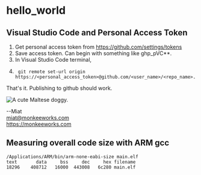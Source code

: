 # hello_world

## Visual Studio Code and Personal Access Token

1. Get personal access token from https://github.com/settings/tokens
2. Save access token. Can begin with something like ghp_pVC**.
3. In Visual Studio Code terminal,
4.      git remote set-url origin https://<personal_access_token>@github.com/<user_name>/<repo_name>.git
  
That's it. Publishing to github should work.


![A cute Maltese doggy.](https://user-images.githubusercontent.com/4535333/157773087-5f8aadc5-9f10-4ca0-a423-b0bd30f73b3a.jpeg)

--Miat  
miat@monkeeworks.com  
https://monkeeworks.com


## Measuring overall code size with ARM gcc
  
    /Applications/ARM/bin/arm-none-eabi-size main.elf
    text	   data	    bss	    dec	    hex	filename
    18296	 408712	  16000	 443008	  6c280	main.elf
